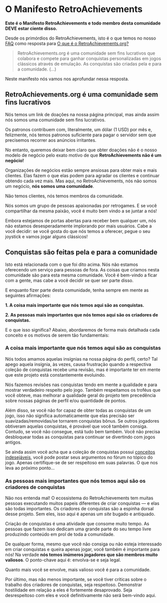 # O Manifesto RetroAchievements

**Este é o Manifesto RetroAchievements e todo membro desta comunidade DEVE estar ciente disso.**

Desde os primórdios do RetroAchievements, isto é o que temos no nosso [FAQ](/pt/general/faq.html) como resposta para [O que é o RetroAchievements.org?](/pt/general/faq.html#o-que-e-o-retroachievementsorg)

> RetroAchievements.org é uma comunidade sem fins lucrativos que colabora e compete para ganhar conquistas personalizadas em jogos clássicos através de emulação. As conquistas são criadas pela e para a comunidade. (...)

Neste manifesto nós vamos nos aprofundar nessa resposta.

## RetroAchievements.org é uma comunidade sem fins lucrativos

Nós temos um link de doações na nossa página principal, mas ainda assim nós somos uma comunidade sem fins lucrativos.

Os patronos contribuem com, literalmente, um dólar (1 USD) por mês e, felizmente, nós temos patronos suficiente para pagar o servidor sem que precisemos recorrer aos anúncios irritantes.

No entanto, queremos deixar bem claro que obter doações não é o nosso modelo de negócio pelo exato motivo de que **RetroAchievements não é um negócio!**

Organizações de negócios estão sempre ansiosas para obter mais e mais clientes. Elas fazem o que elas podem para agradar os clientes e continuar obtendo cada vez mais. Mas aqui, no RetroAchievements, nós não somos um negócio, **nós somos uma comunidade**.

Não temos clientes, nós temos membros da comunidade.

Nós somos um grupo de pessoas apaixonadas por retrogames. E se você compartilhar da mesma paixão, você é muito bem vindo a se juntar a nós!

Embora estejamos de portas abertas para receber bem qualquer um, nós não estamos desesperadamente implorando por mais usuários. Cabe a você decidir: se você gosta do que nós temos a oferecer, pegue o seu joystick e vamos jogar alguns clássicos!

## Conquistas são feitas pela e para a comunidade

Isto está relacionada com o que foi dito acima. Nós não estamos oferecendo um serviço para pessoas de fora. As coisas que criamos nesta comunidade são para esta mesma comunidade. Você é bem-vindo a ficar com a gente, mas cabe a você decidir se quer ser parte disso.

E enquanto fizer parte desta comunidade, tenha sempre em mente as seguintes afirmações:

**1. A coisa mais importante que nós temos aqui são as conquistas.**

**2. As pessoas mais importantes que nós temos aqui são os criadores de conquistas.**

E o que isso significa? Abaixo, abordaremos de forma mais detalhada cada conceito e os motivos de serem tão fundamentais:

### A coisa mais importante que nós temos aqui são as conquistas

Nós todos amamos aquelas insígnias na nossa página do perfil, certo? Tal apego aquela insígnia, às vezes, causa frustração quando a respectiva coleção de conquistas recebe uma revisão, mas é importante ter em mente que este projeto está constantemente evoluindo.

Nós fazemos revisões nas conquistas tendo em mente a qualidade e para mostrar verdadeiro respeito pelo jogo. Também respeitamos os troféus que você obteve, mas melhorar a qualidade geral do projeto tem precedência sobre nossas páginas de perfil e/ou quantidade de pontos.

Além disso, se você não for capaz de obter todas as conquistas de um jogo, isso não significa automaticamente que elas precisão ser suavizadas/removidas/se tornarem conquistas bônus. Se outros jogadores obtiveram aquelas conquistas, é provável que você também consiga. Contudo, se você não consegue, está tudo bem também. Você não precisa desbloquear todas as conquistas para continuar se divertindo com jogos antigos.

Se ainda assim você acha que a coleção de conquistas possui [conceitos indesejáveis](/guidelines/developers/code-of-conduct.html#unwelcome-concepts), você pode postar seus argumentos no fórum no tópico do jogo. Apenas certifique-se de ser respeitoso em suas palavras. O que nos leva ao próximo ponto...

### As pessoas mais importantes que nós temos aqui são os criadores de conquistas

Não nos entenda mal! O ecossistema do RetroAchievements tem muitas pessoas executando muitos papeis diferentes de criar conquistas — e elas são todas importantes. Os criadores de conquistas são a espinha dorsal desse projeto. Sem eles, isso aqui é apenas um _site_ bugado e antiquado.

Criação de conquistas é uma atividade que consome muito tempo. As pessoas que fazem isso dedicam uma grande parte do seu tempo livre produzindo conteúdo em prol de toda a comunidade.

De qualquer forma, mesmo que você não consiga ou não esteja interessado em criar conquistas e queira apenas jogar, você também é importante para nós! Na verdade **nós temos inúmeros jogadores que são membros muito valiosos**. O ponto-chave aqui é: envolva-se e seja legal.

Quanto mais você se envolve, mais valioso você é para a comunidade.

Por último, mas não menos importante, se você tiver críticas sobre o trabalho dos criadores de conquistas, seja respeitoso. Demonstrar hostilidade em relação a eles é fortemente desaprovado. Seja desrespeitoso com eles e você definitivamente não será bem-vindo aqui.
